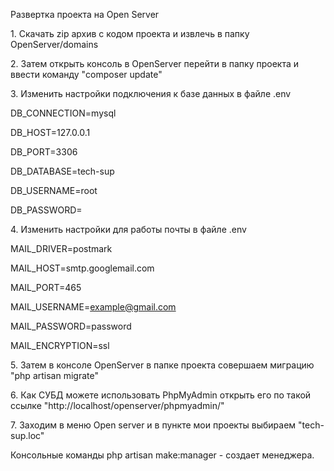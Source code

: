 <p>Развертка проекта на Open Server</p>

<p>1. Скачать zip архив с кодом проекта и извлечь в папку OpenServer/domains</p>
<p>2. Затем открыть консоль в OpenServer перейти в папку проекта и ввести команду "composer update"</p>
<p>3. Изменить настройки подключения к базе данных в файле .env</p>

DB_CONNECTION=mysql

DB_HOST=127.0.0.1

DB_PORT=3306

DB_DATABASE=tech-sup

DB_USERNAME=root

DB_PASSWORD=

<p>4. Изменить настройки для работы почты в файле .env</p>

MAIL_DRIVER=postmark

MAIL_HOST=smtp.googlemail.com

MAIL_PORT=465

MAIL_USERNAME=example@gmail.com

MAIL_PASSWORD=password

MAIL_ENCRYPTION=ssl

<p>5. Затем в консоле OpenServer в папке проекта совершаем миграцию "php artisan migrate"</p>
<p>6. Как СУБД можете использовать PhpMyAdmin открыть его по такой ссылке "http://localhost/openserver/phpmyadmin/"</p>
<p>7. Заходим в меню Open server и в пункте мои проекты выбираем "tech-sup.loc"</p>

Консольные команды 
php artisan make:manager - создает менеджера.
